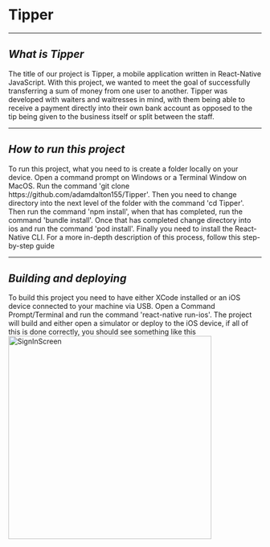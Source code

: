 # Tipper
<hr>
<i><h2>What is Tipper</h2></i>
The title of our project is Tipper, a mobile application written in React-Native JavaScript. With this project, we wanted to meet the goal of successfully 
transferring a sum of money from one user to another. Tipper was developed with waiters and waitresses in mind,
with them being able to receive a payment directly into their own bank account as opposed to the tip being given to the business itself or split between the staff.
<br>
<hr>
<i><h2>How to run this project</h2></i>
To run this project, what you need to is create a folder locally on your device. Open a command prompt on Windows or a Terminal Window on MacOS. Run the command 
'git clone https://github.com/adamdalton155/Tipper'. Then you need to change directory into the next level of the folder with the command 'cd Tipper'. Then 
run the command 'npm install', when that has completed, run the command 'bundle install'. Once that has completed change directory into ios and run the command 'pod install'.
Finally you need to install the React-Native CLI. For a more in-depth description of this process, follow this step-by-step guide <a href="https://reactnative.dev/docs/environment-setup"></a>
<br>
<hr>
<i><h2>Building and deploying</h2></i>
To build this project you need to have either XCode installed or an iOS device connected to your machine via USB. Open a Command Prompt/Terminal and run the command 
'react-native run-ios'. The project will build and either open a simulator or deploy to the iOS device, if all of this is done correctly, you should see something like
this <img width="404" alt="SignInScreen" src="https://user-images.githubusercontent.com/48316441/233995356-65fd7b0c-9472-4479-afe5-4addbec13dee.png">



